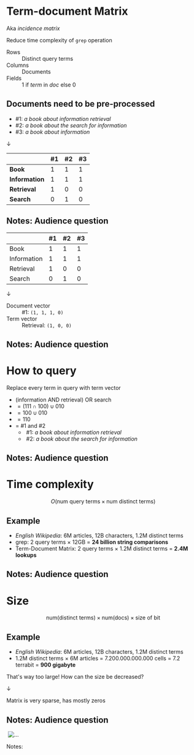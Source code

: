 # Term-document Matrix

Aka _incidence matrix_

Reduce time complexity of `grep` operation

<dl>
  <dt>Rows</dt>
  <dd>Distinct query terms</dd>

  <dt>Columns</dt>
  <dd>Documents</dd>

  <dt>Fields</dt>
  <dd>1 if <em>term</em> in <em>doc</em> else 0</dd>
</dl>

Documents need to be pre-processed
---

<!-- .slide: class="audience-question" -->

* \#1: _a book about information retrieval_
* \#2: _a book about the search for information_
* \#3: _a book about information_

&darr;

|                 | #1                                                           | #2                                                           | #3                                                            |
|-----------------|--------------------------------------------------------------|--------------------------------------------------------------|---------------------------------------------------------------|
| **Book**        | 1<!-- .element: class="fragment" data-fragment-index="1" --> | 1<!-- .element: class="fragment" data-fragment-index="5" --> | 1<!-- .element: class="fragment" data-fragment-index="9" -->  |
| **Information** | 1<!-- .element: class="fragment" data-fragment-index="2" --> | 1<!-- .element: class="fragment" data-fragment-index="6" --> | 1<!-- .element: class="fragment" data-fragment-index="10" --> |
| **Retrieval**   | 1<!-- .element: class="fragment" data-fragment-index="3" --> | 0<!-- .element: class="fragment" data-fragment-index="7" --> | 0<!-- .element: class="fragment" data-fragment-index="11" --> |
| **Search**      | 0<!-- .element: class="fragment" data-fragment-index="4" --> | 1<!-- .element: class="fragment" data-fragment-index="8" --> | 0<!-- .element: class="fragment" data-fragment-index="12" --> |

Notes:
Audience question
---

<!-- .slide: class="audience-question" -->

|             | #1 | #2 | #3 |
|-------------|----|----|----|
| Book        | 1  | 1  | 1  |
| Information | 1  | 1  | 1  |
| Retrieval   | 1  | 0  | 0  |
| Search      | 0  | 1  | 0  |

&darr;

<dl>
  <dt>Document vector</dt>
  <dd>#1: <code>(1, 1, 1, 0)</code><!-- .element: class="fragment" --></dd>
  
  <dt>Term vector</dt>
  <dd>Retrieval: <code>(1, 0, 0)</code><!-- .element: class="fragment" --></dd>
</dl>

Notes:
Audience question
---

<!-- .slide: class="audience-question" -->

# How to query

Replace every term in query with term vector

* $\text{(information AND retrieval) OR search}$ <!-- .element: class="fragment" -->
* $= (111 \cap 100) \cup 010$ <!-- .element: class="fragment" -->
* $= 100 \cup 010$ <!-- .element: class="fragment" -->
* $= 110$ <!-- .element: class="fragment" -->
* = \#1 and \#2 <!-- .element: class="fragment" -->
    * &shy;<!-- .element: class="fragment" --> \#1: _a book about information retrieval_
    * &shy;<!-- .element: class="fragment" --> \#2: _a book about the search for information_

<!-- .element: style="list-style-type: none;" -->

Notes:
Audience question
---

<!-- .slide: class="audience-question" -->

# Time complexity

 $$O(\text{num query terms} \times \text{num distinct terms})$$<!-- .element: class="fragment" data-fragment-index="1" -->

## <!-- .element: class="fragment" data-fragment-index="2" -->Example

* &shy;<!-- .element: class="fragment" data-fragment-index="2" -->*English Wikipedia*: 6M articles, 12B characters, 1.2M
  distinct terms
* &shy;<!-- .element: class="fragment" data-fragment-index="2" -->grep: 2 query terms &times; 12GB = **24 billion string
  comparisons**
* &shy;<!-- .element: class="fragment" data-fragment-index="3" -->Term-Document Matrix: 2 query terms &times; 1.2M
  distinct terms = **2.4M lookups**

Notes:
Audience question
---

<!-- .slide: class="audience-question" -->

# Size

$$\text{num(distinct terms)} \times \text{num(docs)} \times \text{size of bit}$$<!-- .element: class="fragment" data-fragment-index="1" -->

## <!-- .element: class="fragment" data-fragment-index="2" -->Example

* &shy;<!-- .element: class="fragment" data-fragment-index="2" -->*English Wikipedia*: 6M articles, 12B characters, 1.2M
  distinct terms
* &shy;<!-- .element: class="fragment" data-fragment-index="3" -->1.2M distinct terms &times; 6M articles =
  7.200.000.000.000 cells = 7.2 terrabit = **900 gigabyte**

That's way too large! How can the size be decreased?<!-- .element: class="fragment" data-fragment-index="4" -->

&darr;<!-- .element: class="fragment" data-fragment-index="5" -->

&shy;<!-- .element: class="fragment" data-fragment-index="5" -->Matrix is very sparse, has mostly zeros

Notes:
Audience question
---
&shy;<!-- .element: class="stretch" --> ![...](images/buch-index.png)

Notes:

